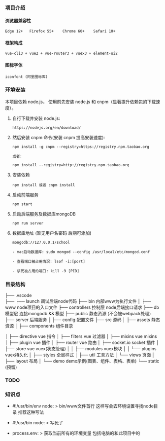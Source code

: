 ### 项目介绍

#### 浏览器兼容性

    Edge 12+   Firefox 55+    Chrome 60+    Safari 10+

#### 框架构成

    vue-cli3 + vue2 + vue-router3 + vuex3 + element-ui2

#### 图标字体

    iconfont (阿里图标库)

### 环境安装

 本项目依赖 node.js， 使用前先安装 node.js 和 cnpm（显著提升依赖包的下载速度）。

 1. 自行下载并安装 node.js: 
 
        https://nodejs.org/en/download/

 2. 然后安装 cnpm 命令(安装 cnpm 提高安装速度):

        npm install -g cnpm --registry=https://registry.npm.taobao.org
        
        或者:
        
        npm install --registry=http://registry.npm.taobao.org

 3. 安装依赖

        npm install 或者 cnpm install
        

 4. 启动前端服务

        npm start

 5. 启动后端服务及数据库mongoDB

        npm run server

 6. 数据库地址 (暂无用户名密码 后期可添加)

        mongodb://127.0.0.1/school

        - mac启动数据库: sudo mongod --config /usr/local/etc/mongod.conf

        - 查看端口被占用情况: lsof -i:[port] 

        - 杀死被占用的端口: kill -9 [PID]


### 目录结构

├── .vscode                     
├── ├── launch                  调试后端node代码
├── bin                         内部www为执行文件
│   ├── www                     node项目的入口文件
├── controllers                 控制层 node后端接口请求
├── db                          模型层 连接mongodb && 模型
├── public                      静态资源 (不会被webpack处理)
├── server                      后端服务
│   ├── config                  配置文件
├── src                         源码
│   ├── assets                  静态资源
│   ├── components              组件目录

│   ├── directive               vue 指令
│   ├── filters                 vue 过滤器
│   ├── mixins                  vue mixins
│   ├── plugin                  vue 插件
│   ├── router                  vue 路由
│   ├── socket.io               socket 插件
│   ├── store                   vue vuex(状态管理)
│   │   ├── modules             vuex模块
│   │   └── plugins             vuex持久化
│   ├── styles                  全局样式
│   ├── util                    工具方法
│   └── views                   页面
│        ├── layout             布局
│        └── demo               demo示例(图表、组件、表格、表单)
└── static                      (预留)


### TODO

### 知识点

- #!/usr/bin/env node: 
       > bin/www文件首行 这样写会去环境设置寻找node目录 推荐这种写法
- #!/usr/bin node:
       > 写死了

- process.env:
       > 获取当前所有的环境变量 包括电脑的和此项目中的